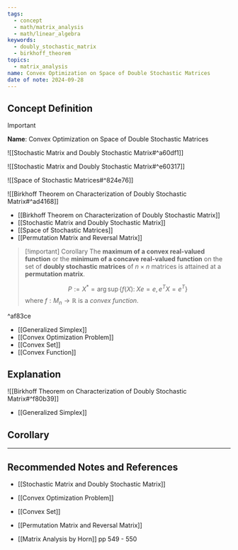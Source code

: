 ```yaml
---
tags:
  - concept
  - math/matrix_analysis
  - math/linear_algebra
keywords:
  - doubly_stochastic_matrix
  - birkhoff_theorem
topics:
  - matrix_analysis
name: Convex Optimization on Space of Double Stochastic Matrices
date of note: 2024-09-28
---
```


## Concept Definition

>[!important]
>**Name**: Convex Optimization on Space of Double Stochastic Matrices

![[Stochastic Matrix and Doubly Stochastic Matrix#^a60df1]]

![[Stochastic Matrix and Doubly Stochastic Matrix#^e60317]]

![[Space of Stochastic Matrices#^824e76]]

![[Birkhoff Theorem on Characterization of Doubly Stochastic Matrix#^ad4168]]

- [[Birkhoff Theorem on Characterization of Doubly Stochastic Matrix]]
- [[Stochastic Matrix and Doubly Stochastic Matrix]]
- [[Space of Stochastic Matrices]]
- [[Permutation Matrix and Reversal Matrix]]

>[!important] Corollary
>The **maximum of a convex real-valued function** or the **minimum of a concave real-valued function** on the set of **doubly stochastic matrices** of $n\times n$ matrices is attained at a **permutation matrix**.
>
>$$
>P:= X^{*} = \arg\sup\left\{f(X):\; Xe =e, e^{T}X= e^{T}  \right\} 
>$$
>where $f: M_{n}\to \mathbb{R}$ is a *convex function*.

^af83ce

- [[Generalized Simplex]]
- [[Convex Optimization Problem]]
- [[Convex Set]]
- [[Convex Function]]

## Explanation

![[Birkhoff Theorem on Characterization of Doubly Stochastic Matrix#^f80b39]]

- [[Generalized Simplex]]

## Corollary





-----------
##  Recommended Notes and References


- [[Stochastic Matrix and Doubly Stochastic Matrix]]
- [[Convex Optimization Problem]]
- [[Convex Set]]
- [[Permutation Matrix and Reversal Matrix]]


- [[Matrix Analysis by Horn]] pp 549 - 550